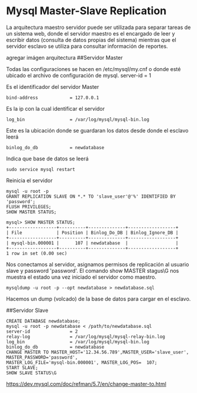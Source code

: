  # Mysql Master-Slave Replication
 
  La arquitectura maestro servidor puede ser utilizada para separar tareas de un sistema web, donde el servidor maestro es el encargado de leer y escribir datos (consulta de datos propias del sistema) mientras que el servidor esclavo se utiliza para consultar información de reportes.
  
  agregar imágen arquitectura
   ##Servidor Master
   
   Todas las configuraciones se hacen en /etc/mysql/my.cnf o donde esté ubicado el archivo de configuración de mysql.
    server-id               = 1 

   Es el identificador del servidor Master

    bind-address            = 127.0.0.1
   Es la ip con la cual identificar el servidor
    
    log_bin                 = /var/log/mysql/mysql-bin.log
   Este es la ubicación donde se guardaran los datos desde donde el esclavo leerá
   
    binlog_do_db            = newdatabase
   Indica que base de datos se leerá
   
    sudo service mysql restart
   Reinicia el servidor
   
    mysql -u root -p
    GRANT REPLICATION SLAVE ON *.* TO 'slave_user'@'%' IDENTIFIED BY 'password';
    FLUSH PRIVILEGES;
    SHOW MASTER STATUS;
    
    mysql> SHOW MASTER STATUS;
    +------------------+----------+--------------+------------------+
    | File             | Position | Binlog_Do_DB | Binlog_Ignore_DB |
    +------------------+----------+--------------+------------------+
    | mysql-bin.000001 |      107 | newdatabase  |                  |
    +------------------+----------+--------------+------------------+
    1 row in set (0.00 sec)
    
   Nos conectamos al servidor, asignamos permisos de replicación al usuario slave y password 'password'.
   El comando show MASTER stagus\G nos muestra el estado una vez iniciado el servidor como maestro.
   
    mysqldump -u root -p --opt newdatabase > newdatabase.sql
   Hacemos un dump (volcado) de la base de datos para cargar en el esclavo.
    
    
##Servidor Slave

    CREATE DATABASE newdatabase;
    mysql -u root -p newdatabase < /path/to/newdatabase.sql
    server-id               = 2
    relay-log               = /var/log/mysql/mysql-relay-bin.log
    log_bin                 = /var/log/mysql/mysql-bin.log
    binlog_do_db            = newdatabase
    CHANGE MASTER TO MASTER_HOST='12.34.56.789',MASTER_USER='slave_user', MASTER_PASSWORD='password', 
    MASTER_LOG_FILE='mysql-bin.000001', MASTER_LOG_POS=  107;
    START SLAVE;
    SHOW SLAVE STATUS\G
    
    
https://dev.mysql.com/doc/refman/5.7/en/change-master-to.html